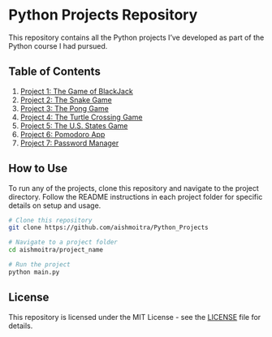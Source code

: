 # Python Projects Repository

This repository contains all the Python projects I’ve developed as part of the Python course I had pursued. 

## Table of Contents

1. [Project 1: The Game of BlackJack](https://github.com/aishmoitra/Python_Projects/tree/main/the_game_of_blackjack)
2. [Project 2: The Snake Game](https://github.com/aishmoitra/Python_Projects/tree/main/the_snake_game)
3. [Project 3: The Pong Game](https://github.com/aishmoitra/Python_Projects/tree/main/the_pong_game)
4. [Project 4: The Turtle Crossing Game](https://github.com/aishmoitra/Python_Projects/tree/main/the_turtle_crossing_game)
5. [Project 5: The U.S. States Game](https://github.com/aishmoitra/Python_Projects/tree/main/the_us_states_game)
6. [Project 6: Pomodoro App](https://github.com/aishmoitra/Python_Projects/tree/main/pomodoro_app)
7. [Project 7: Password Manager](https://github.com/aishmoitra/Python_Projects/tree/main/password_manager)

## How to Use

To run any of the projects, clone this repository and navigate to the project directory. Follow the README instructions in each project folder for specific details on setup and usage.

```bash
# Clone this repository
git clone https://github.com/aishmoitra/Python_Projects

# Navigate to a project folder
cd aishmoitra/project_name

# Run the project
python main.py
```

## License
This repository is licensed under the MIT License - see the [LICENSE](https://github.com/aishmoitra/Python_Projects/tree/main/LICENSE) file for details.


